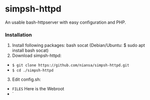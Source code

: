 # simpsh-httpd

An usable bash-httpserver with easy configuration and PHP.


### Installation

1. Install following packages: bash socat (Debian/Ubuntu: $ sudo apt install bash socat)
2. Download simpsh-httpd:
  * `$ git clone https://github.com/niansa/simpsh-httpd.git`
  * `$ cd ./simpsh-httpd`
3. Edit config.sh:
 * `FILES` Here is the Webroot
 * `
